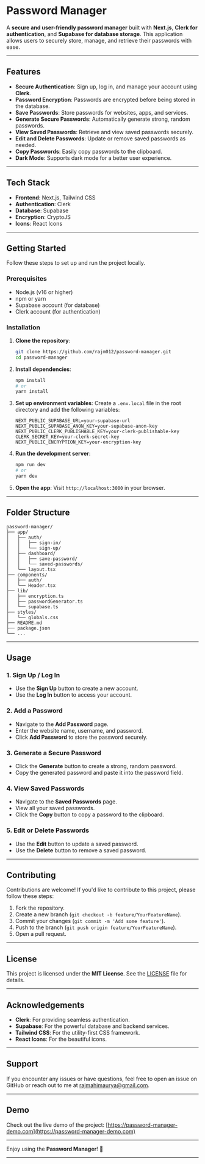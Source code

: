 
# **Password Manager**


A **secure and user-friendly password manager** built with **Next.js**, **Clerk for authentication**, and **Supabase for database storage**. This application allows users to securely store, manage, and retrieve their passwords with ease.

---

## **Features**

- **Secure Authentication**: Sign up, log in, and manage your account using **Clerk**.
- **Password Encryption**: Passwords are encrypted before being stored in the database.
- **Save Passwords**: Store passwords for websites, apps, and services.
- **Generate Secure Passwords**: Automatically generate strong, random passwords.
- **View Saved Passwords**: Retrieve and view saved passwords securely.
- **Edit and Delete Passwords**: Update or remove saved passwords as needed.
- **Copy Passwords**: Easily copy passwords to the clipboard.
- **Dark Mode**: Supports dark mode for a better user experience.

---

## **Tech Stack**

- **Frontend**: Next.js, Tailwind CSS
- **Authentication**: Clerk
- **Database**: Supabase
- **Encryption**: CryptoJS
- **Icons**: React Icons

---

## **Getting Started**

Follow these steps to set up and run the project locally.

### **Prerequisites**

- Node.js (v16 or higher)
- npm or yarn
- Supabase account (for database)
- Clerk account (for authentication)

### **Installation**

1. **Clone the repository**:
   ```bash
   git clone https://github.com/rajm012/password-manager.git
   cd password-manager
   ```

2. **Install dependencies**:
   ```bash
   npm install
   # or
   yarn install
   ```

3. **Set up environment variables**:
   Create a `.env.local` file in the root directory and add the following variables:
   ```env
   NEXT_PUBLIC_SUPABASE_URL=your-supabase-url
   NEXT_PUBLIC_SUPABASE_ANON_KEY=your-supabase-anon-key
   NEXT_PUBLIC_CLERK_PUBLISHABLE_KEY=your-clerk-publishable-key
   CLERK_SECRET_KEY=your-clerk-secret-key
   NEXT_PUBLIC_ENCRYPTION_KEY=your-encryption-key
   ```

4. **Run the development server**:
   ```bash
   npm run dev
   # or
   yarn dev
   ```

5. **Open the app**:
   Visit `http://localhost:3000` in your browser.

---

## **Folder Structure**

```
password-manager/
├── app/
│   ├── auth/
│   │   ├── sign-in/
│   │   └── sign-up/
│   ├── dashboard/
│   │   ├── save-password/
│   │   └── saved-passwords/
│   └── layout.tsx
├── components/
│   ├── auth/
│   └── Header.tsx
├── lib/
│   ├── encryption.ts
│   ├── passwordGenerator.ts
│   └── supabase.ts
├── styles/
│   └── globals.css
├── README.md
├── package.json
└── ...
```

---

## **Usage**

### **1. Sign Up / Log In**
- Use the **Sign Up** button to create a new account.
- Use the **Log In** button to access your account.

### **2. Add a Password**
- Navigate to the **Add Password** page.
- Enter the website name, username, and password.
- Click **Add Password** to store the password securely.

### **3. Generate a Secure Password**
- Click the **Generate** button to create a strong, random password.
- Copy the generated password and paste it into the password field.

### **4. View Saved Passwords**
- Navigate to the **Saved Passwords** page.
- View all your saved passwords.
- Click the **Copy** button to copy a password to the clipboard.

### **5. Edit or Delete Passwords**
- Use the **Edit** button to update a saved password.
- Use the **Delete** button to remove a saved password.

---

## **Contributing**

Contributions are welcome! If you'd like to contribute to this project, please follow these steps:

1. Fork the repository.
2. Create a new branch (`git checkout -b feature/YourFeatureName`).
3. Commit your changes (`git commit -m 'Add some feature'`).
4. Push to the branch (`git push origin feature/YourFeatureName`).
5. Open a pull request.

---

## **License**

This project is licensed under the **MIT License**. See the [LICENSE](LICENSE) file for details.

---

## **Acknowledgements**

- **Clerk**: For providing seamless authentication.
- **Supabase**: For the powerful database and backend services.
- **Tailwind CSS**: For the utility-first CSS framework.
- **React Icons**: For the beautiful icons.

---

## **Support**

If you encounter any issues or have questions, feel free to open an issue on GitHub or reach out to me at [rajmahimaurya@gmail.com](mailto:rajmahimaurya@gmail.com).

---

## **Demo**

Check out the live demo of the project: [https://password-manager-demo.com](https://password-manager-demo.com)

---

Enjoy using the **Password Manager**! 🚀

---